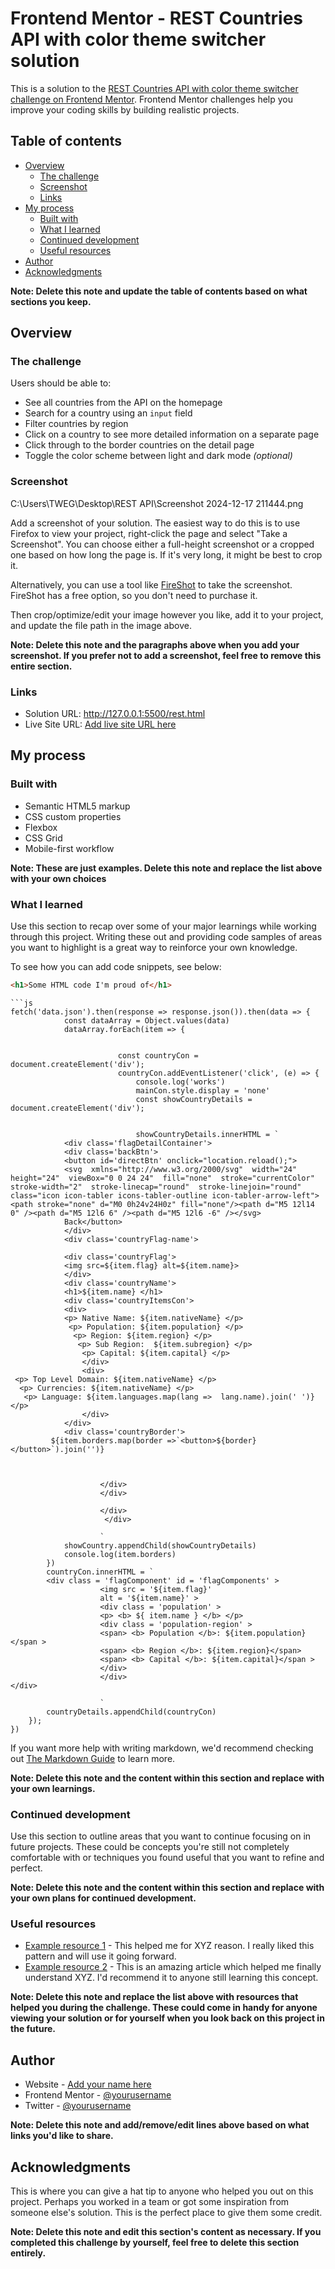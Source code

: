# Frontend Mentor - REST Countries API with color theme switcher solution

This is a solution to the [REST Countries API with color theme switcher challenge on Frontend Mentor](https://www.frontendmentor.io/challenges/rest-countries-api-with-color-theme-switcher-5cacc469fec04111f7b848ca). Frontend Mentor challenges help you improve your coding skills by building realistic projects. 

## Table of contents

- [Overview](#overview)
  - [The challenge](#the-challenge)
  - [Screenshot](#screenshot)
  - [Links](#links)
- [My process](#my-process)
  - [Built with](#built-with)
  - [What I learned](#what-i-learned)
  - [Continued development](#continued-development)
  - [Useful resources](#useful-resources)
- [Author](#author)
- [Acknowledgments](#acknowledgments)

**Note: Delete this note and update the table of contents based on what sections you keep.**

## Overview

### The challenge

Users should be able to:

- See all countries from the API on the homepage
- Search for a country using an `input` field
- Filter countries by region
- Click on a country to see more detailed information on a separate page
- Click through to the border countries on the detail page
- Toggle the color scheme between light and dark mode *(optional)*

### Screenshot

C:\Users\TWEG\Desktop\REST API\Screenshot 2024-12-17 211444.png

Add a screenshot of your solution. The easiest way to do this is to use Firefox to view your project, right-click the page and select "Take a Screenshot". You can choose either a full-height screenshot or a cropped one based on how long the page is. If it's very long, it might be best to crop it.

Alternatively, you can use a tool like [FireShot](https://getfireshot.com/) to take the screenshot. FireShot has a free option, so you don't need to purchase it. 

Then crop/optimize/edit your image however you like, add it to your project, and update the file path in the image above.

**Note: Delete this note and the paragraphs above when you add your screenshot. If you prefer not to add a screenshot, feel free to remove this entire section.**

### Links

- Solution URL: http://127.0.0.1:5500/rest.html
- Live Site URL: [Add live site URL here](https://your-live-site-url.com)

## My process

### Built with

- Semantic HTML5 markup
- CSS custom properties
- Flexbox
- CSS Grid
- Mobile-first workflow


**Note: These are just examples. Delete this note and replace the list above with your own choices**

### What I learned

Use this section to recap over some of your major learnings while working through this project. Writing these out and providing code samples of areas you want to highlight is a great way to reinforce your own knowledge.

To see how you can add code snippets, see below:

```html
<h1>Some HTML code I'm proud of</h1>
```

```
```js
fetch('data.json').then(response => response.json()).then(data => {
            const dataArray = Object.values(data)
            dataArray.forEach(item => {


                        const countryCon = document.createElement('div');
                        countryCon.addEventListener('click', (e) => {
                            console.log('works')
                            mainCon.style.display = 'none'
                            const showCountryDetails = document.createElement('div');
                            
                           
                            showCountryDetails.innerHTML = `
            <div class='flagDetailContainer'>
            <div class='backBtn'>
            <button id='directBtn' onclick="location.reload();">
            <svg  xmlns="http://www.w3.org/2000/svg"  width="24"  height="24"  viewBox="0 0 24 24"  fill="none"  stroke="currentColor"  stroke-width="2"  stroke-linecap="round"  stroke-linejoin="round"  class="icon icon-tabler icons-tabler-outline icon-tabler-arrow-left"><path stroke="none" d="M0 0h24v24H0z" fill="none"/><path d="M5 12l14 0" /><path d="M5 12l6 6" /><path d="M5 12l6 -6" /></svg>
            Back</button>
            </div>
            <div class='countryFlag-name'> 

            <div class='countryFlag'>
            <img src=${item.flag} alt=${item.name}>
            </div>
            <div class='countryName'> 
            <h1>${item.name} </h1>
            <div class='countryItemsCon'> 
            <div>
            <p> Native Name: ${item.nativeName} </p>
             <p> Population: ${item.population} </p>
              <p> Region: ${item.region} </p>
               <p> Sub Region:  ${item.subregion} </p>
                <p> Capital: ${item.capital} </p>
                </div>
                <div>
 <p> Top Level Domain: ${item.nativeName} </p>
  <p> Currencies: ${item.nativeName} </p>
   <p> Language: ${item.languages.map(lang =>  lang.name).join(' ')} </p>
                </div>
            </div>
            <div class='countryBorder'>
         ${item.borders.map(border =>`<button>${border}</button>`).join('')}



                    </div> 
                    </div>

                    </div>
                     </div>

                    `
            showCountry.appendChild(showCountryDetails)
            console.log(item.borders)
        })
        countryCon.innerHTML = ` 
        <div class = 'flagComponent' id = 'flagComponents' >
                    <img src = '${item.flag}'
                    alt = '${item.name}' >
                    <div class = 'population' >
                    <p> <b> ${ item.name } </b> </p>
                    <div class = 'population-region' >
                    <span> <b> Population </b>: ${item.population}</span >
                    <span> <b> Region </b>: ${item.region}</span>
                    <span> <b> Capital </b>: ${item.capital}</span >
                    </div> 
                    </div>
</div>

                    `
        countryDetails.appendChild(countryCon)
    });
})

```

If you want more help with writing markdown, we'd recommend checking out [The Markdown Guide](https://www.markdownguide.org/) to learn more.

**Note: Delete this note and the content within this section and replace with your own learnings.**

### Continued development

Use this section to outline areas that you want to continue focusing on in future projects. These could be concepts you're still not completely comfortable with or techniques you found useful that you want to refine and perfect.

**Note: Delete this note and the content within this section and replace with your own plans for continued development.**

### Useful resources

- [Example resource 1](https://www.example.com) - This helped me for XYZ reason. I really liked this pattern and will use it going forward.
- [Example resource 2](https://www.example.com) - This is an amazing article which helped me finally understand XYZ. I'd recommend it to anyone still learning this concept.

**Note: Delete this note and replace the list above with resources that helped you during the challenge. These could come in handy for anyone viewing your solution or for yourself when you look back on this project in the future.**

## Author

- Website - [Add your name here](https://www.your-site.com)
- Frontend Mentor - [@yourusername](https://www.frontendmentor.io/profile/yourusername)
- Twitter - [@yourusername](https://www.twitter.com/yourusername)

**Note: Delete this note and add/remove/edit lines above based on what links you'd like to share.**

## Acknowledgments

This is where you can give a hat tip to anyone who helped you out on this project. Perhaps you worked in a team or got some inspiration from someone else's solution. This is the perfect place to give them some credit.

**Note: Delete this note and edit this section's content as necessary. If you completed this challenge by yourself, feel free to delete this section entirely.**
